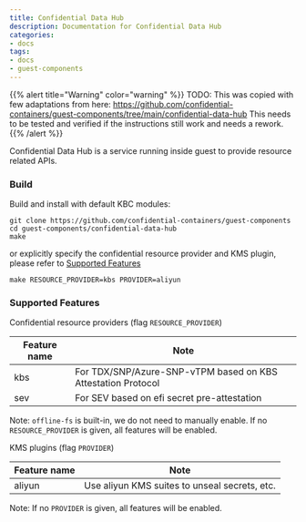 ```yaml
---
title: Confidential Data Hub
description: Documentation for Confidential Data Hub
categories:
- docs
tags:
- docs
- guest-components
---
```


{{% alert title="Warning" color="warning" %}}
TODO: This was copied with few adaptations from here: <https://github.com/confidential-containers/guest-components/tree/main/confidential-data-hub>
This needs to be tested and verified if the instructions still work and needs a rework.
{{% /alert %}}

Confidential Data Hub is a service running inside guest to provide resource related
APIs.

### Build

Build and install with default KBC modules:

```shell
git clone https://github.com/confidential-containers/guest-components
cd guest-components/confidential-data-hub
make
```

or explicitly specify the confidential resource provider and KMS plugin, please refer to
[Supported Features](#supported-features)

```shell
make RESOURCE_PROVIDER=kbs PROVIDER=aliyun
```

### Supported Features

Confidential resource providers (flag `RESOURCE_PROVIDER`)

| Feature name        |           Note                                                     |
| ------------------- | -----------------------------------------------------------------  |
| kbs                 | For TDX/SNP/Azure-SNP-vTPM based on KBS Attestation Protocol       |
| sev                 | For SEV based on efi secret pre-attestation                        |

Note: `offline-fs` is built-in, we do not need to manually enable. If no `RESOURCE_PROVIDER`
is given, all features will be enabled.

KMS plugins (flag `PROVIDER`)

| Feature name        |           Note                                                     |
| ------------------- | -----------------------------------------------------------------  |
| aliyun              | Use aliyun KMS suites to unseal secrets, etc.                      |

Note:  If no `PROVIDER` is given, all features will be enabled.
